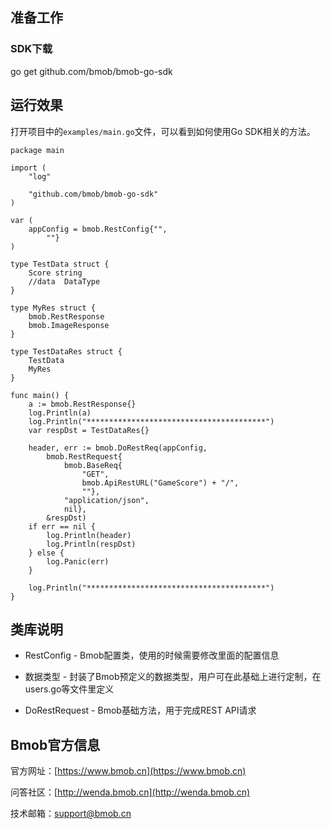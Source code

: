 ## 准备工作

### SDK下载

go get github.com/bmob/bmob-go-sdk


## 运行效果

打开项目中的`examples/main.go`文件，可以看到如何使用Go SDK相关的方法。

```
package main

import (
	"log"

	"github.com/bmob/bmob-go-sdk"
)

var (
	appConfig = bmob.RestConfig{"",
		""}
)

type TestData struct {
	Score string
	//data  DataType
}

type MyRes struct {
	bmob.RestResponse
	bmob.ImageResponse
}

type TestDataRes struct {
	TestData
	MyRes
}

func main() {
	a := bmob.RestResponse{}
	log.Println(a)
	log.Println("****************************************")
	var respDst = TestDataRes{}

	header, err := bmob.DoRestReq(appConfig,
		bmob.RestRequest{
			bmob.BaseReq{
				"GET",
				bmob.ApiRestURL("GameScore") + "/",
				""},
			"application/json",
			nil},
		&respDst)
	if err == nil {
		log.Println(header)
		log.Println(respDst)
	} else {
		log.Panic(err)
	}

	log.Println("****************************************")
}
```

## 类库说明

* RestConfig - Bmob配置类，使用的时候需要修改里面的配置信息

* 数据类型 - 封装了Bmob预定义的数据类型，用户可在此基础上进行定制，在users.go等文件里定义

* DoRestRequest - Bmob基础方法，用于完成REST API请求

## Bmob官方信息

官方网址：[https://www.bmob.cn](https://www.bmob.cn)

问答社区：[http://wenda.bmob.cn](http://wenda.bmob.cn)

技术邮箱：support@bmob.cn


